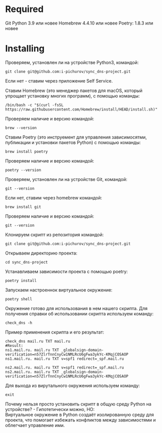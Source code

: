 # Required

Git 
Python 3.9 или новее 
Homebrew 4.4.10 или новее 
Poetry: 1.8.3 или новее 
    
# Installing

Проверяем, установлен ли на устройстве Python3, командой:
    
    git clone git@github.com:i-pichurov/sync_dns-project.git
Если нет - ставим через приложение Self Service.

Ставим Homebrew (это менеджер пакетов для macOS, который упрощает установку многих программ), с помощью команды:

    /bin/bash -c "$(curl -fsSL https://raw.githubusercontent.com/Homebrew/install/HEAD/install.sh)"
Проверяем наличие и версию командой:
    
    brew --version

Ставим Poetry (это инструемент для управления зависимосятми, публикации и установки пакетов Python) с помощью команды:

    brew install poetry
Проверяем наличие и версию командой:

    poetry --version

Проверяем, установлен ли на устройстве Git, командой:
    
    git --version
Если нет, ставим через homebrew командой:

    brew install git
Проверяем наличие и версию командой:
    
    git --version

Клонируем скрипт из репозитория командой:

    git clone git@github.com:i-pichurov/sync_dns-project.git

Открываем директорию проекта:
    
    cd sync_dns-project

Устанавливаем зависимости проекта с помощью poetry:
    
    poetry install

Запускаем настроеннок виртуальное окружение:
    
    poetry shell

Окружение готово для использования в нем нашего скрипта. Для получения справки об использовании скрипта используем команду:
    
    check_dns -h

Пример применения скрипта и его результат:

    check_dns mail.ru TXT mail.ru
    #Result:
    ns1.mail.ru. mail.ru TXT _globalsign-domain-verification=n57ZlrTnnCnyCw1NMLRcU6gFwa3ykYc-KMqjCOSAOP
    ns1.mail.ru. mail.ru TXT v=spf1 redirect=_spf.mail.ru
    
    ns2.mail.ru. mail.ru TXT v=spf1 redirect=_spf.mail.ru
    ns2.mail.ru. mail.ru TXT _globalsign-domain-verification=n57ZlrTnnCnyCw1NMLRcU6gFwa3ykYc-KMqjCOSAOP

Для выхода из вирутального окружения используем команду:
    
    exit

Почему нельзя просто установить скрипт в общую среду Python на устройстве? - Гипотетически можно, НО:  
Виртуальное окружение в Python создаёт изолированную среду для проекта, что помогает избежать конфликтов между зависимостями и облегчает управление ими.
